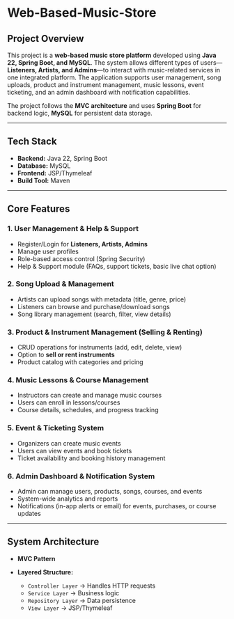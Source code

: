 # Web-Based-Music-Store
## Project Overview

This project is a **web-based music store platform** developed using **Java 22, Spring Boot, and MySQL**. The system allows different types of users—**Listeners, Artists, and Admins**—to interact with music-related services in one integrated platform. The application supports user management, song uploads, product and instrument management, music lessons, event ticketing, and an admin dashboard with notification capabilities.

The project follows the **MVC architecture** and uses **Spring Boot** for backend logic, **MySQL** for persistent data storage.

---

## Tech Stack

* **Backend:** Java 22, Spring Boot
* **Database:** MySQL
* **Frontend:** JSP/Thymeleaf
* **Build Tool:** Maven

---

## Core Features

### 1. **User Management & Help & Support**

* Register/Login for **Listeners, Artists, Admins**
* Manage user profiles
* Role-based access control (Spring Security)
* Help & Support module (FAQs, support tickets, basic live chat option)

### 2. **Song Upload & Management**

* Artists can upload songs with metadata (title, genre, price)
* Listeners can browse and purchase/download songs
* Song library management (search, filter, view details)

### 3. **Product & Instrument Management (Selling & Renting)**

* CRUD operations for instruments (add, edit, delete, view)
* Option to **sell or rent instruments**
* Product catalog with categories and pricing

### 4. **Music Lessons & Course Management**

* Instructors can create and manage music courses
* Users can enroll in lessons/courses
* Course details, schedules, and progress tracking

### 5. **Event & Ticketing System**

* Organizers can create music events
* Users can view events and book tickets
* Ticket availability and booking history management

### 6. **Admin Dashboard & Notification System**

* Admin can manage users, products, songs, courses, and events
* System-wide analytics and reports
* Notifications (in-app alerts or email) for events, purchases, or course updates

---

## System Architecture

* **MVC Pattern**
* **Layered Structure:**

  * `Controller Layer` → Handles HTTP requests
  * `Service Layer` → Business logic
  * `Repository Layer` → Data persistence
  * `View Layer` → JSP/Thymeleaf

